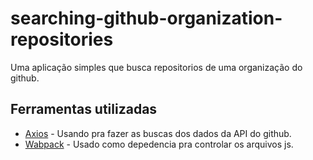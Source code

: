 # searching-github-organization-repositories

Uma aplicação simples que busca repositorios de uma organização do github.



## Ferramentas utilizadas

* [Axios](https://github.com/axios/axios) - Usando pra fazer as buscas dos dados da API do github.
* [Wabpack](https://webpack.js.org/) - Usado como depedencia pra controlar os arquivos js.



